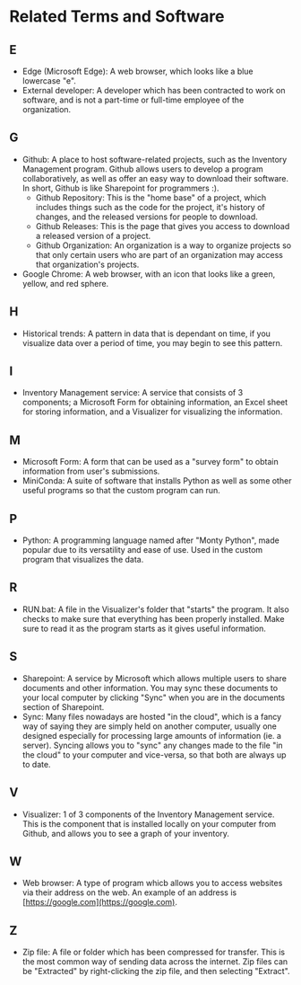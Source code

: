 # Related Terms and Software

## E
- Edge (Microsoft Edge): A web browser, which looks like a blue lowercase "e".
- External developer: A developer which has been contracted to work on software, and is not a part-time or full-time employee of the organization.

## G
- Github: A place to host software-related projects, such as the Inventory Management program. Github allows users to develop a program collaboratively, as well as offer an easy way to download their software. In short, Github is like Sharepoint for programmers :).
  - Github Repository: This is the "home base" of a project, which includes things such as the code for the project, it's history of changes, and the released versions for people to download.
  - Github Releases: This is the page that gives you access to download a released version of a project.
  - Github Organization: An organization is a way to organize projects so that only certain users who are part of an organization may access that organization's projects.
- Google Chrome: A web browser, with an icon that looks like a green, yellow, and red sphere.

## H
- Historical trends: A pattern in data that is dependant on time, if you visualize data over a period of time, you may begin to see this pattern.

## I
- Inventory Management service: A service that consists of 3 components; a Microsoft Form for obtaining information, an Excel sheet for storing information, and a Visualizer for visualizing the information.

## M
- Microsoft Form: A form that can be used as a "survey form" to obtain information from user's submissions.
- MiniConda: A suite of software that installs Python as well as some other useful programs so that the custom program can run.

## P
- Python: A programming language named after "Monty Python", made popular due to its versatility and ease of use. Used in the custom program that visualizes the data.

## R
- RUN.bat: A file in the Visualizer's folder that "starts" the program. It also checks to make sure that everything has been properly installed. Make sure to read it as the program starts as it gives useful information.

## S
- Sharepoint: A service by Microsoft which allows multiple users to share documents and other information. You may sync these documents to your local computer by clicking "Sync" when you are in the documents section of Sharepoint.
- Sync: Many files nowadays are hosted "in the cloud", which is a fancy way of saying they are simply held on another computer, usually one designed especially for processing large amounts of information (ie. a server). Syncing allows you to "sync" any changes made to the file "in the cloud" to your computer and vice-versa, so that both are always up to date.

## V
- Visualizer: 1 of 3 components of the Inventory Management service. This is the component that is installed locally on your computer from Github, and allows you to see a graph of your inventory.

## W
- Web browser: A type of program whicb allows you to access websites via their address on the web. An example of an address is [https://google.com](https://google.com).

## Z
- Zip file: A file or folder which has been compressed for transfer. This is the most common way of sending data across the internet. Zip files can be "Extracted" by right-clicking the zip file, and then selecting "Extract".